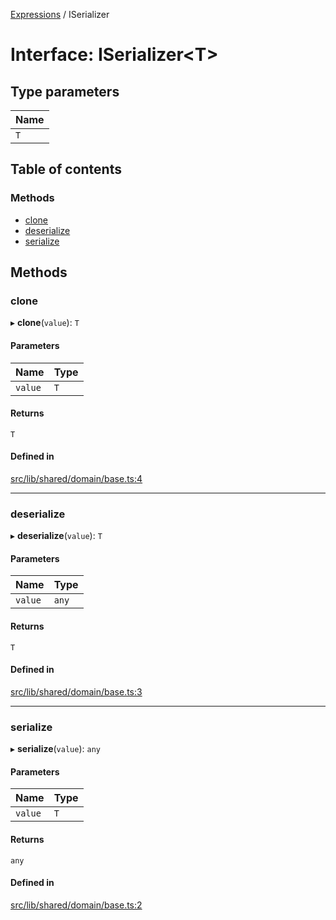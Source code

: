 [Expressions](../README.md) / ISerializer

# Interface: ISerializer\<T\>

## Type parameters

| Name |
| :------ |
| `T` |

## Table of contents

### Methods

- [clone](ISerializer.md#clone)
- [deserialize](ISerializer.md#deserialize)
- [serialize](ISerializer.md#serialize)

## Methods

### clone

▸ **clone**(`value`): `T`

#### Parameters

| Name | Type |
| :------ | :------ |
| `value` | `T` |

#### Returns

`T`

#### Defined in

[src/lib/shared/domain/base.ts:4](https://github.com/FlavioLionelRita/3xpr/blob/7a34f03/src/lib/shared/domain/base.ts#L4)

___

### deserialize

▸ **deserialize**(`value`): `T`

#### Parameters

| Name | Type |
| :------ | :------ |
| `value` | `any` |

#### Returns

`T`

#### Defined in

[src/lib/shared/domain/base.ts:3](https://github.com/FlavioLionelRita/3xpr/blob/7a34f03/src/lib/shared/domain/base.ts#L3)

___

### serialize

▸ **serialize**(`value`): `any`

#### Parameters

| Name | Type |
| :------ | :------ |
| `value` | `T` |

#### Returns

`any`

#### Defined in

[src/lib/shared/domain/base.ts:2](https://github.com/FlavioLionelRita/3xpr/blob/7a34f03/src/lib/shared/domain/base.ts#L2)
